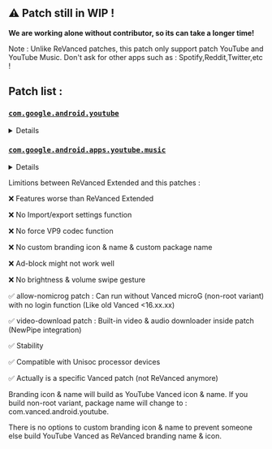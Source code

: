 ##  ⚠️ Patch still in WIP !
**We are working alone without contributor, so its can take a longer time!**


Note : 
Unlike ReVanced patches, this patch only support patch YouTube and YouTube Music. Don't ask for other apps such as : Spotify,Reddit,Twitter,etc !

## Patch list : 

### [ `com.google.android.youtube`](https://play.google.com/store/apps/details?id=com.google.android.youtube)
<details>

| Patch | Description | Supported Version |
|:--------:|:--------------:|:-----------------:|
| `buffer-fix` | Spoof YouTube client version and package name to fix video playback buffer issue. | all |
| `remove-ads` | Remove advertisement from Video and Shorts. | all |
| `remove-general-ads` | Remove advertisement banner on homepage. | all |
| `microg-support` | Ability to login Google account with Vanced microG. | all |
| `allow-nomicrog` | Allow YouTube Vanced to run without GMS or Vanced microG with no login function. | all |
| `pip` | Play videos in Picture-in-Pictures mode | all |
| `bg-playback` | Playback videos in background mode | all |
| `vanced-settings` | Vanced settings. | all |
| `disable-pip-shorts` | Disable Picture-in-Pictures in Shorts. (Experiment flag) | all |
| `branding-vanced` | Applies YouTube Vanced icon and splash background. | all |
| `vanced-name` | Change branding names to YouTube Vanced. | all |
| `ryd` | Return YouTube dislikes integration. | all |
| `sponsorblock` | SponsorBlock integration. | all |
| `video-download` | Download videos and audio from YouTube Vanced with NewPipe bulit-in integration. | all |
| `seekbar-shorts` | Seekbar in Shorts (Experiment) | all |

</details>

### [ `com.google.android.apps.youtube.music`](https://play.google.com/store/apps/details?id=com.google.android.apps.youtube.music)
<details>

| Patch | Description | Supported version |
|:--------:|:--------------:|:-----------------:|
| `remove-ads` | Remove advertisement from YT Music. | all |
| `remove-premium` | Remove buy YouTube Premium banner. | all |
| `bg-playback` | Play music in background. | all |
| `vanced-settings` | YT Music Vanced settings | all |
| `disable-cast` | Disable cast button | all |
| `remove-reservation` | Remove YT Music reservation (Experiment flag) | all |


</details>


Limitions between ReVanced Extended and this patches : 

❌ Features worse than ReVanced Extended

❌ No Import/export settings function

❌ No force VP9 codec function

❌ No custom branding icon & name & custom package name

❌ Ad-block might not work well

❌ No brightness & volume swipe gesture

✅ allow-nomicrog patch : Can run without Vanced microG (non-root variant) with no login function (Like old Vanced <16.xx.xx)

✅ video-download patch : Built-in video & audio downloader inside patch (NewPipe integration)

✅ Stability 

✅ Compatible with Unisoc processor devices

✅ Actually is a specific Vanced patch (not ReVanced anymore)

Branding icon & name will build as YouTube Vanced icon & name. If you build non-root variant, package name will change to : com.vanced.android.youtube.

There is no options to custom branding icon & name to prevent someone else build YouTube Vanced as ReVanced branding name & icon.
